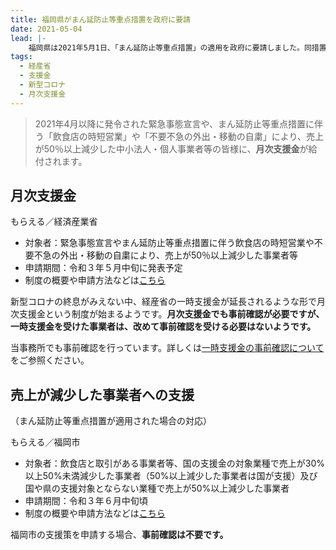 ```yaml
---
title: 福岡県がまん延防止等重点措置を政府に要請
date: 2021-05-04
lead: |-
    福岡県は2021年5月1日、「まん延防止等重点措置」の適用を政府に要請しました。同措置が適用された場合、福岡県の事業者は、経産省の月次支援金の対象となります。これに伴い、5月3日には福岡市が「売上が減少した事業者への支援（まん延防止等重点措置が適用された場合の対応）」をホームページ上で公開しています。
tags:
  - 経産省
  - 支援金
  - 新型コロナ
  - 月次支援金
---
```



> 2021年4月以降に発令された緊急事態宣言や、まん延防止等重点措置に伴う「飲食店の時短営業」や「不要不急の外出・移動の自粛」により、売上が50％以上減少した中小法人・個人事業者等の皆様に、**月次支援金**が給付されます。

## 月次支援金

もらえる／経済産業省

<panel text="個人事業者等" number="10" unit="万円" note="最大"></panel>

<panel text="中小法人" number="20" unit="万円" note="最大"></panel>

- 対象者：緊急事態宣言やまん延防止等重点措置に伴う飲食店の時短営業や不要不急の外出・移動の自粛により、売上が50％以上減少した事業者等
- 申請期間：令和３年５月中旬に発表予定
- 制度の概要や申請方法などは[こちら](https://www.meti.go.jp/covid-19/getsuji_shien/index.html)

新型コロナの終息がみえない中、経産省の一時支援金が延長されるような形で月次支援金という制度が始まるようです。**月次支援金でも事前確認が必要ですが、一時支援金を受けた事業者は、改めて事前確認を受ける必要はないようです。**

当事務所でも事前確認を行っています。詳しくは[一時支援金の事前確認について](https://shiokaze.net/covid-19-support/support4-1)をご参照ください。

## 売上が減少した事業者への支援
（まん延防止等重点措置が適用された場合の対応）

もらえる／福岡市

<panel text="個人事業者等" number="10" unit="万円" note="最大"></panel>

<panel text="中小法人" number="15" unit="万円" note="最大"></panel>

- 対象者：飲食店と取引がある事業者等、国の支援金の対象業種で売上が30%以上50%未満減少した事業者（50%以上減少した事業者は国が支援）及び国や県の支援対象とならない業種で売上が50%以上減少した事業者
- 申請期間：令和３年６月中旬頃
- 制度の概要や申請方法などは[こちら](https://www.city.fukuoka.lg.jp/shicho/koho/202101_2.html)

福岡市の支援策を申請する場合、**事前確認は不要です。**
